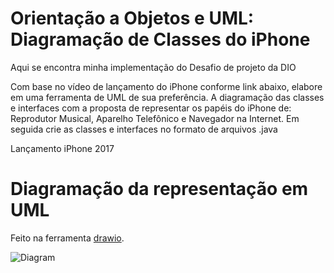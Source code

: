 # Orientação a Objetos e UML: Diagramação de Classes do iPhone
Aqui se encontra minha implementação do Desafio de projeto da DIO

Com base no vídeo de lançamento do iPhone conforme link abaixo, elabore em uma ferramenta de UML de sua preferência. A diagramação das classes e interfaces com a proposta de representar os papéis do iPhone de: Reprodutor Musical, Aparelho Telefônico e Navegador na Internet. Em seguida crie as classes e interfaces no formato de arquivos .java

Lançamento iPhone 2017


# Diagramação da representação em UML

Feito na ferramenta [drawio](https://www.drawio.com/).

![Diagram](./diagram/dio_uml_iphone.drawio.png)

